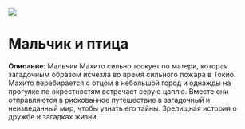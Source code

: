 ![](https://mos-kino.ru/upload/resize_cache/iblock/891/rko7ee25f66hn34zyx45auut0tcixr8j/800_1000_1/231204165138146.jpg)
# Мальчик и птица
**Описание**: Мальчик Махито сильно тоскует по матери, которая загадочным образом исчезла во время сильного пожара в Токио. Махито перебирается с отцом в небольшой город и однажды на прогулке по окрестностям встречает серую цаплю. Вместе они отправляются в рискованное путешествие в загадочный и неизведанный мир, чтобы узнать его тайны. Зрелищная история о дружбе и загадках жизни.
